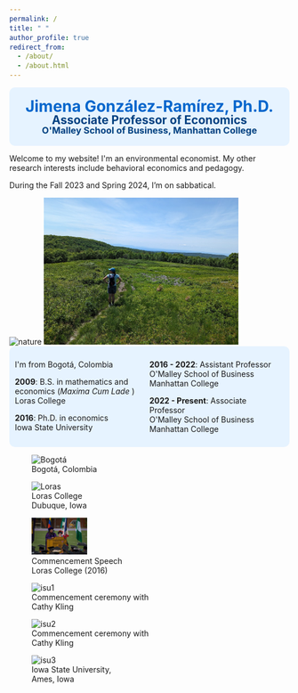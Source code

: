 ```yaml
---
permalink: /
title: " "
author_profile: true
redirect_from: 
  - /about/
  - /about.html
---
```


<div style="background-color: #e6f3ff; padding: 20px; border-radius: 10px; text-align: center;">
  <h1 style="color: #0066cc; margin: 0; line-height: 1;">Jimena González-Ramírez, Ph.D.</h1>
  <h2 style="color: #004080; margin: 0; line-height: 1;">Associate Professor of Economics</h2>
  <h3 style="color: #004080; margin: 0; line-height: 1;">O'Malley School of Business, Manhattan College</h3>
</div>


Welcome to my website! I'm an environmental economist. My other research interests include behavioral economics and pedagogy.

During the Fall 2023 and Spring 2024, I’m on sabbatical.

<img src="/images/about/Nature.jpg" alt="nature" style="width: 350px; height: 200px;">
<img src="/images/about/nature2.jpg" alt="nature2" style="width: 350px; height: auto;">

<style>
@media (max-width: 600px) {
    .column-container {
        flex-direction: column;
    }
    .column {
        width: 100%;
    }
}
</style>

<div class="column-container" style= "display: flex; justify-content: space-between; background-color: #e6f3ff; padding: 10px; border-radius: 10px;">
    <div class="column" style="width: 45%;">
        <p>I'm from Bogotá, Colombia </p>
        <p><b>2009</b>: B.S. in mathematics and economics (<i>Maxima Cum Lade  </i>) <br> Loras College </p>
        <p><b>2016</b>: Ph.D. in economics <br> Iowa State University</p>
    </div>
    <div class="column" style="width: 45%;">
        <p><b>2016 - 2022</b>: Assistant Professor <br> O'Malley School of Business <br> Manhattan College</p>
        <p><b>2022 - Present</b>: Associate Professor <br> O'Malley School of Business <br> Manhattan College</p>
    </div>
</div>

<body>
<div class="image-container2">
        <figure>
            <img src="/images/about/Bogota.jpg" alt="Bogotá" width="100" height="auto">
            <figcaption><a>Bogotá, Colombia </a></figcaption>
        </figure>
        <figure>
            <img src="/images/about/Loras.jpg" alt="Loras" width="100" height="auto">
            <figcaption><a>Loras College <br> Dubuque, Iowa </a></figcaption>
        </figure>
        <figure>
            <img src="/images/about/Loras_2.jpg" alt="Loras2" width="100" height="auto">
            <figcaption><a>Commencement Speech <br> Loras College (2016)</a></figcaption>
        </figure>
        <figure>
            <img src="/images/about/ISU_graduation_3.jpg" alt="isu1" width="100" height="auto">
            <figcaption><a> Commencement ceremony with <br> Cathy Kling </a></figcaption>
        </figure>
                <figure>
            <img src="/images/about/ISU_graduation_4.jpg" alt="isu2" width="100" height="auto">
            <figcaption><a>Commencement ceremony with <br> Cathy Kling </a></figcaption>
        </figure>
        <figure>
            <img src="/images/about/Iowa State.JPG" alt="isu3" width="100" height="auto">
            <figcaption><a>Iowa State University, <br> Ames, Iowa </a></figcaption>
        </figure>
        <!-- Add more images as needed -->
    </div>
</body>


